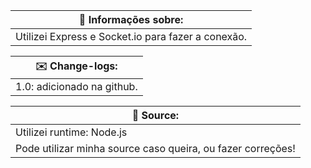 | 📄 Informações sobre: |
|--------------------|
| Utilizei Express e Socket.io para fazer a conexão. |

| ✉️ Change-logs: |
|--------------------|
| 1.0: adicionado na github. |

| 💽 Source: |
|--------------------|
| Utilizei runtime: Node.js |
| Pode utilizar minha source caso queira, ou fazer correções! |
